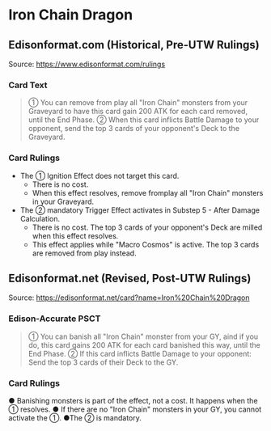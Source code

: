 # Iron Chain Dragon

## Edisonformat.com (Historical, Pre-UTW Rulings)

Source: https://www.edisonformat.com/rulings

### Card Text

> ① You can remove from play all "Iron Chain" monsters from your Graveyard to have this card gain 200 ATK for each card removed, until the End Phase. ② When this card inflicts Battle Damage to your opponent, send the top 3 cards of your opponent's Deck to the Graveyard.

### Card Rulings

*   The ① Ignition Effect does not target this card.
    *   There is no cost.
    *   When this effect resolves, remove fromplay all "Iron Chain" monsters in your Graveyard.
*   The ② mandatory Trigger Effect activates in Substep 5 - After Damage Calculation.
    *   There is no cost. The top 3 cards of your opponent's Deck are milled when this effect resolves.
    *   This effect applies while "Macro Cosmos" is active. The top 3 cards are removed from play instead.

## Edisonformat.net (Revised, Post-UTW Rulings)

Source: https://edisonformat.net/card?name=Iron%20Chain%20Dragon

### Edison-Accurate PSCT

> ① You can banish all "Iron Chain" monster from your GY, aind if you do, this card gains 200 ATK for each card banished this way, until the End Phase.
> ② If this card inflicts Battle Damage to your opponent: Send the top 3 cards of their Deck to the GY.

### Card Rulings

● Banishing monsters is part of the effect, not a cost. It happens when the ① resolves.
● If there are no "Iron Chain" monsters in your GY, you cannot activate the ①.
●The ② is mandatory.
            